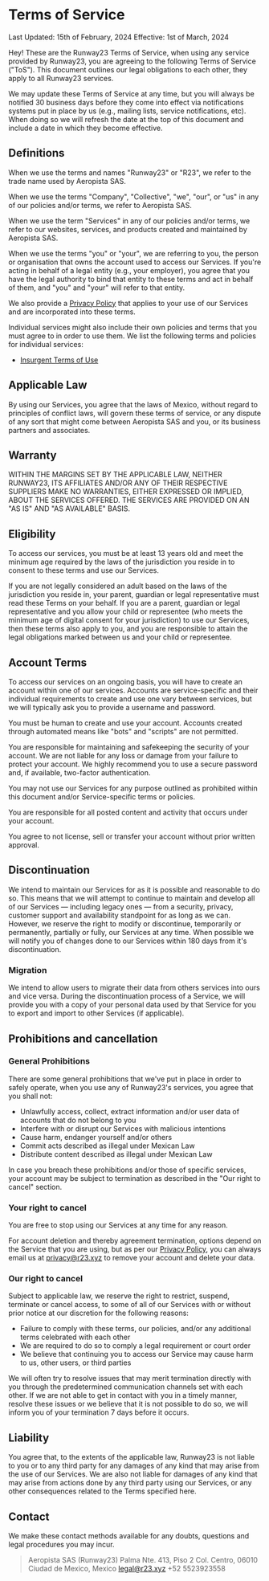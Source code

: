 # Terms of Service
Last Updated: 15th of February, 2024
Effective: 1st of March, 2024

Hey! These are the Runway23 Terms of Service, when using any service provided by Runway23, you are agreeing to the following Terms of Service ("ToS"). This document outlines our legal obligations to each other, they apply to all Runway23 services.

We may update these Terms of Service at any time, but you will always be notified 30 business days before they come into effect via notifications systems put in place by us (e.g., mailing lists, service notifications, etc). When doing so we will refresh the date at the top of this document and include a date in which they become effective.

## Definitions

When we use the terms and names "Runway23" or "R23", we refer to the trade name used by Aeropista SAS.

When we use the terms "Company", "Collective", "we", "our", or "us" in any of our policies and/or terms, we refer to Aeropista SAS.

When we use the term "Services" in any of our policies and/or terms, we refer to our websites, services, and products created and maintained by Aeropista SAS.

When we use the terms "you" or "your", we are referring to you, the person or organisation that owns the account used to access our Services. If you're acting in behalf of a legal entity (e.g., your employer), you agree that you have the legal authority to bind that entity to these terms and act in behalf of them, and "you" and "your" will refer to that entity.

We also provide a [Privacy Policy](privacy.md) that applies to your use of our Services and are incorporated into these terms.

Individual services might also include their own policies and terms that you must agree to in order to use them. We list the following terms and policies for individual services:
- [Insurgent Terms of Use](insurgent/tou.md)

## Applicable Law

By using our Services, you agree that the laws of Mexico, without regard to principles of conflict laws, will govern these terms of service, or any dispute of any sort that might come between Aeropista SAS and you, or its business partners and associates.

## Warranty

WITHIN THE MARGINS SET BY THE APPLICABLE LAW, NEITHER RUNWAY23, ITS AFFILIATES AND/OR ANY OF THEIR RESPECTIVE SUPPLIERS MAKE NO WARRANTIES, EITHER EXPRESSED OR IMPLIED, ABOUT THE SERVICES OFFERED. THE SERVICES ARE PROVIDED ON AN "AS IS" AND "AS AVAILABLE" BASIS.

## Eligibility

To access our services, you must be at least 13 years old and meet the minimum age required by the laws of the jurisdiction you reside in to consent to these terms and use our Services.

If you are not legally considered an adult based on the laws of the jurisdiction you reside in, your parent, guardian or legal representative must read these Terms on your behalf. If you are a parent, guardian or legal representative and you allow your child or representee (who meets the minimum age of digital consent for your jurisdiction) to use our Services, then these terms also apply to you, and you are responsible to attain the legal obligations marked between us and your child or representee.


## Account Terms

To access our services on an ongoing basis, you will have to create an account within one of our services. Accounts are service-specific and their individual requirements to create and use one vary between services, but we will typically ask you to provide a username and password.

You must be human to create and use your account. Accounts created through automated means like "bots" and "scripts" are not permitted.

You are responsible for maintaining and safekeeping the security of your account. We are not liable for any loss or damage from your failure to protect your account. We highly recommend you to use a secure password and, if available, two-factor authentication.

You may not use our Services for any purpose outlined as prohibited within this document and/or Service-specific terms or policies.

You are responsible for all posted content and activity that occurs under your account.

You agree to not license, sell or transfer your account without prior written approval.

## Discontinuation

We intend to maintain our Services for as it is possible and reasonable to do so. This means that we will attempt to continue to maintain and develop all of our Services — including legacy ones — from a security, privacy, customer support and availability standpoint for as long as we can. However, we reserve the right to modify or discontinue, temporarily or permanently, partially or fully, our Services at any time. When possible we will notify you of changes done to our Services within 180 days from it's discontinuation.

### Migration
 
We intend to allow users to migrate their data from others services into ours and vice versa. During the discontinuation process of a Service, we will provide you with a copy of your personal data used by that Service for you to export and import to other Services (if applicable). 

## Prohibitions and cancellation

### General Prohibitions

There are some general prohibitions that we've put in place in order to safely operate, when you use any of Runway23's services, you agree that you shall not:
- Unlawfully access, collect, extract information and/or user data of accounts that do not belong to you
- Interfere with or disrupt our Services with malicious intentions
- Cause harm, endanger yourself and/or others
- Commit acts described as illegal under Mexican Law
- Distribute content described as illegal under Mexican Law

In case you breach these prohibitions and/or those of specific services, your account may be subject to termination as described in the "Our right to cancel" section.

### Your right to cancel

You are free to stop using our Services at any time for any reason. 

For account deletion and thereby agreement termination, options depend on the Service that you are using, but as per our [Privacy Policy](privacy.md), you can always email us at privacy@r23.xyz to remove your account and delete your data.

### Our right to cancel

Subject to applicable law, we reserve the right to restrict, suspend, terminate or cancel access, to some of all of our Services with or without prior notice at our discretion for the following reasons:
- Failure to comply with these terms, our policies, and/or any additional terms celebrated with each other
- We are required to do so to comply a legal requirement or court order
- We believe that continuing you to access our Service may cause harm to us, other users, or third parties

We will often try to resolve issues that may merit termination directly with you through the predetermined communication channels set with each other. If we are not able to get in contact with you in a timely manner, resolve these issues or we believe that it is not possible to do so, we will inform you of your termination 7 days before it occurs.

## Liability

You agree that, to the extents of the applicable law, Runway23 is not liable to you or to any third party for any damages of any kind that may arise from the use of our Services. We are also not liable for damages of any kind that may arise from actions done by any third party using our Services, or any other consequences related to the Terms specified here.

## Contact

We make these contact methods available for any doubts, questions and legal procedures you may incur.

>Aeropista SAS (Runway23)
>Palma Nte. 413, Piso 2
>Col. Centro, 06010
>Ciudad de Mexico, Mexico
>legal@r23.xyz
>+52 5523923558